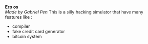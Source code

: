 **Erp os**              
*Made by Gabriel Pen*
This is a silly hacking simulator that have many features like :
- compiler
- fake credit card generator
- bitcoin system

